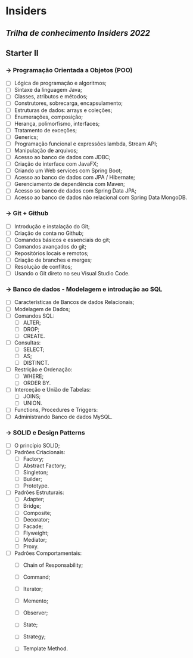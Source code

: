 # Insiders
## _Trilha de conhecimento Insiders 2022_

## Starter II 

### -> Programação Orientada a Objetos (POO) 
- [ ] Lógica de programação e algoritmos; 
- [ ] Sintaxe da linguagem Java; 
- [ ] Classes, atributos e métodos;
- [ ] Construtores, sobrecarga, encapsulamento; 
- [ ] Estruturas de dados: arrays e coleções; 
- [ ] Enumerações, composição; 
- [ ] Herança, polimorfismo, interfaces; 
- [ ] Tratamento de exceções; 
- [ ] Generics; 
- [ ] Programação funcional e expressões lambda, Stream API; 
- [ ] Manipulação de arquivos;
- [ ] Acesso ao banco de dados com JDBC; 
- [ ] Criação de interface com JavaFX;
- [ ] Criando um Web services com Spring Boot; 
- [ ] Acesso ao banco de dados com JPA / Hibernate; 
- [ ] Gerenciamento de dependência com Maven; 
- [ ] Acesso so banco de dados com Spring Data JPA; 
- [ ] Acesso ao banco de dados não relacional com Spring Data MongoDB.

### -> Git + Github 

- [ ] Introdução e instalação do Git;
- [ ] Criação de conta no Github;
- [ ] Comandos básicos e essenciais do git;
- [ ] Comandos avançados do git;
- [ ] Repositórios locais e remotos; 
- [ ] Criação de branches e merges;
- [ ] Resolução de conflitos;
- [ ] Usando o Git direto no seu Visual Studio Code.

### -> Banco de dados - Modelagem e introdução ao SQL 

- [ ] Características de Bancos de dados Relacionais;
- [ ] Modelagem de Dados;
- [ ] Comandos SQL:
    - [ ] ALTER;
    - [ ] DROP;
    - [ ] CREATE.
- [ ] Consultas:
    - [ ] SELECT;
    - [ ] AS;
    - [ ] DISTINCT.
- [ ] Restrição e Ordenação:
    - [ ] WHERE;
    - [ ] ORDER BY.
- [ ] Interceção e União de Tabelas:
    - [ ] JOINS;
    - [ ] UNION.
- [ ] Functions, Procedures e Triggers:
- [ ] Administrando Banco de dados MySQL.

### -> SOLID e Design Patterns 

- [ ] O princípio SOLID;
- [ ] Padrões Criacionais: 
    - [ ] Factory; 
    - [ ] Abstract Factory;
    - [ ] Singleton;
    - [ ] Builder;
    - [ ] Prototype.
- [ ] Padrões Estruturais:
    - [ ] Adapter;
    - [ ] Bridge;
    - [ ] Composite;
    - [ ] Decorator;
    - [ ] Facade;
    - [ ] Flyweight;
    - [ ] Mediator;
    - [ ] Proxy. 
- [ ] Padrões Comportamentais:
    - [ ] Chain of Responsability;
    - [ ] Command;
    - [ ] Iterator;
    - [ ] Memento;
    - [ ] Observer;
    - [ ] State;
    - [ ] Strategy;
    - [ ] Template Method. 
     
